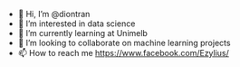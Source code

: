 - 👋 Hi, I’m @diontran
- 👀 I’m interested in data science
- 🌱 I’m currently learning at Unimelb
- 💞️ I’m looking to collaborate on machine learning projects
- 📫 How to reach me https://www.facebook.com/Ezylius/

<!---
diontran/diontran is a ✨ special ✨ repository because its `README.md` (this file) appears on your GitHub profile.
You can click the Preview link to take a look at your changes.
--->
